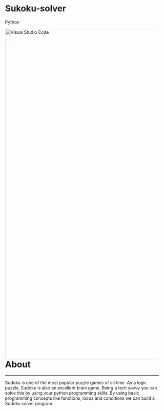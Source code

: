 # Sukoku-solver
Python

<img align="left" alt="Visual Studio Code" width="1080px" src="https://repository-images.githubusercontent.com/356149741/2207af00-a4ef-11eb-844a-e3df4fc82eaa" />

# About

---

Sudoku is one of the most popular puzzle games of all time. As a logic puzzle, Sudoku is also an excellent brain game. Being a tech savvy you can solve this by using your python programming skills. By using basic programming concepts like functions, loops and conditions we can build a Sudoku solver program.


